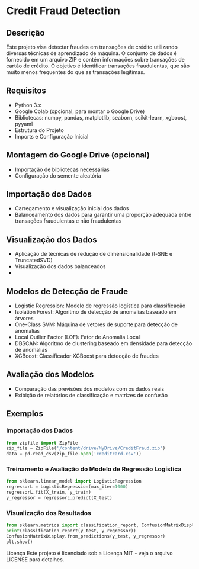 # Credit Fraud Detection
## Descrição
Este projeto visa detectar fraudes em transações de crédito utilizando diversas técnicas de aprendizado de máquina. O conjunto de dados é fornecido em um arquivo ZIP e contém informações sobre transações de cartão de crédito. O objetivo é identificar transações fraudulentas, que são muito menos frequentes do que as transações legítimas.

## Requisitos
 - Python 3.x
 - Google Colab (opcional, para montar o Google Drive)
 - Bibliotecas: numpy, pandas, matplotlib, seaborn, scikit-learn, xgboost, pyyaml
 - Estrutura do Projeto
 - Imports e Configuração Inicial

## Montagem do Google Drive (opcional)

 - Importação de bibliotecas necessárias
 - Configuração do semente aleatória

## Importação dos Dados

 - Carregamento e visualização inicial dos dados
 - Balanceamento dos dados para garantir uma proporção adequada entre transações fraudulentas e não fraudulentas

## Visualização dos Dados
 - Aplicação de técnicas de redução de dimensionalidade (t-SNE e TruncatedSVD)
 - Visualização dos dados balanceados
 - 
## Modelos de Detecção de Fraude

 - Logistic Regression: Modelo de regressão logística para classificação
 - Isolation Forest: Algoritmo de detecção de anomalias baseado em árvores
 - One-Class SVM: Máquina de vetores de suporte para detecção de anomalias
 - Local Outlier Factor (LOF): Fator de Anomalia Local
 - DBSCAN: Algoritmo de clustering baseado em densidade para detecção de anomalias
 - XGBoost: Classificador XGBoost para detecção de fraudes

## Avaliação dos Modelos

 - Comparação das previsões dos modelos com os dados reais
 - Exibição de relatórios de classificação e matrizes de confusão

## Exemplos

### Importação dos Dados

```python
from zipfile import ZipFile
zip_file = ZipFile('/content/drive/MyDrive/CreditFraud.zip')
data = pd.read_csv(zip_file.open('creditcard.csv'))
```
### Treinamento e Avaliação do Modelo de Regressão Logística

```python
from sklearn.linear_model import LogisticRegression
regressorL = LogisticRegression(max_iter=1000)
regressorL.fit(X_train, y_train)
y_regressor = regressorL.predict(X_test)
```

### Visualização dos Resultados

```python
from sklearn.metrics import classification_report, ConfusionMatrixDisplay
print(classification_report(y_test, y_regressor))
ConfusionMatrixDisplay.from_predictions(y_test, y_regressor)
plt.show()
```

Licença
Este projeto é licenciado sob a Licença MIT - veja o arquivo LICENSE para detalhes.

